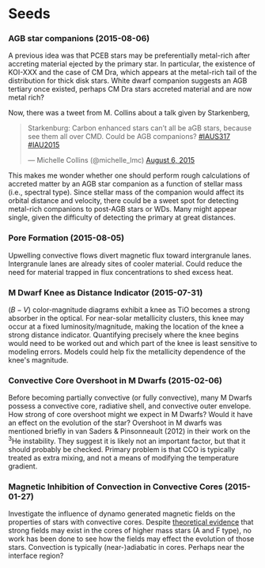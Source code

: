 # Seeds

### AGB star companions (2015-08-06)

A previous idea was that PCEB stars may be preferentially metal-rich after accreting material ejected by the primary star. In particular, the existence of KOI-XXX and the case of CM Dra, which appears at the metal-rich tail of the distribution for thick disk stars. White dwarf companion suggests an AGB tertiary once existed, perhaps CM Dra stars accreted material and are now metal rich?

Now, there was a tweet from M. Collins about a talk given by Starkenberg, 

<blockquote class="twitter-tweet" lang="en"><p lang="en" dir="ltr">Starkenburg: Carbon enhanced stars can’t all be aGB stars, because see them all over CMD. Could be AGB companions? <a href="https://twitter.com/hashtag/IAUS317?src=hash">#IAUS317</a> <a href="https://twitter.com/hashtag/IAU2015?src=hash">#IAU2015</a></p>&mdash; Michelle Collins (@michelle_lmc) <a href="https://twitter.com/michelle_lmc/status/629377540684148736">August 6, 2015</a></blockquote> <script async src="//platform.twitter.com/widgets.js" charset="utf-8"></script>

This makes me wonder whether one should perform rough calculations of accreted matter by an AGB star companion as a function of stellar mass (i.e., spectral type). Since stellar mass of the companion would affect its orbital distance and velocity, there could be a sweet spot for detecting metal-rich companions to post-AGB stars or WDs. Many might appear single, given the difficulty of detecting the primary at great distances.

### Pore Formation (2015-08-05)

Upwelling convective flows divert magnetic flux toward intergranule lanes. Intergranule lanes are already sites of cooler material. Could reduce the need for material trapped in flux concentrations to shed excess heat.

### M Dwarf Knee as Distance Indicator (2015-07-31)

$(B-V)$ color-magnitude diagrams exhibit a knee as TiO becomes a strong absorber in the optical. For near-solar metallicity clusters, this knee may occur at a fixed luminosity/magnitude, making the location of the knee a strong distance indicator. Quantifying precisely where the knee begins would need to be worked out and which part of the knee is least sensitive to modeling errors. Models could help fix the metallicity dependence of the knee's magnitude.

### Convective Core Overshoot in M Dwarfs (2015-02-06)

Before becoming partially convective (or fully convective), many M Dwarfs possess a convective core, radiative shell, and convective outer envelope. How strong of core overshoot might we expect in M Dwarfs? Would it have an effect on the evolution of the star? Overshoot in M dwarfs was mentioned briefly in van Saders & Pinsonneault (2012) in their work on the $^3$He instability. They suggest it is likely not an important factor, but that it should probably be checked. Primary problem is that CCO is typically treated as extra mixing, and not a means of modifying the temperature gradient.

### Magnetic Inhibition of Convection in Convective Cores (2015-01-27)

Investigate the influence of dynamo generated magnetic fields on the properties of stars with convective cores. Despite [theoretical evidence](http://adsabs.harvard.edu/abs/2009ApJ...705.1000F) that strong fields may exist in the cores of higher mass stars (A and F type), no work has been done to see how the fields may effect the evolution of those stars. Convection is typically (near-)adiabatic in cores. Perhaps near the interface region?
